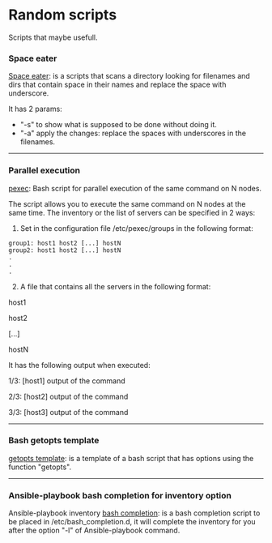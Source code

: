 # Random scripts

Scripts that maybe usefull.

### Space eater
[Space eater](space_eater.py): is a scripts that scans a directory looking for filenames and dirs that contain space in their names and replace the space with underscore.
 
It has 2 params:
  * "-s" to show what is supposed to be done without doing it.
  * "-a" apply the changes: replace the spaces with underscores in the filenames.

---
### Parallel execution
[pexec](pexec.sh): Bash script for parallel execution of the same command on N nodes.

The script allows you to execute the same command on N nodes at the same time.
The inventory or the list of servers can be specified in 2 ways:

1. Set in the configuration file /etc/pexec/groups in the following format:
```
group1: host1 host2 [...] hostN
group2: host1 host2 [...] hostN
.
.
.
```

2. A file that contains all the servers in the following format:

  host1

  host2
  
  [...]
  
  hostN

It has the following output when executed:

1/3: [host1]
output of the command

2/3: [host2]
output of the command

3/3: [host3]
output of the command

---
### Bash getopts template
[getopts template](getopts.template.sh): is a template of a bash script that has options using the function "getopts".

---
### Ansible-playbook bash completion for inventory option
Ansible-playbook inventory [bash completion](ansible.bash): is a bash completion script to be placed in /etc/bash_completion.d, it will complete the inventory for you after the option "-l" of Ansible-playbook command.
